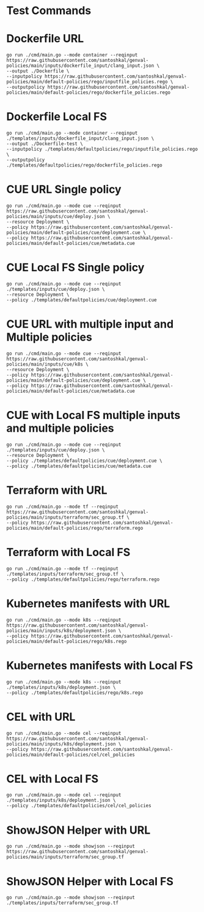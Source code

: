 
# Test Commands

# Dockerfile URL
```shell
go run ./cmd/main.go --mode container --reqinput https://raw.githubusercontent.com/santoshkal/genval-policies/main/inputs/dockerfile_input/clang_input.json \
--output ./Dockerfile \
--inputpolicy https://raw.githubusercontent.com/santoshkal/genval-policies/main/default-policies/rego/inputfile_policies.rego \
--outputpolicy https://raw.githubusercontent.com/santoshkal/genval-policies/main/default-policies/rego/dockerfile_policies.rego
```

# Dockerfile Local FS
```shell
go run ./cmd/main.go --mode container --reqinput ./templates/inputs/dockerfile_input/clang_input.json \
--output ./Dockerfile-test \
--inputpolicy ./templates/defaultpolicies/rego/inputfile_policies.rego \
--outputpolicy ./templates/defaultpolicies/rego/dockerfile_policies.rego
```

# CUE URL Single policy
```shell
go run ./cmd/main.go --mode cue --reqinput https://raw.githubusercontent.com/santoshkal/genval-policies/main/inputs/cue/deploy.json \
--resource Deployment \
--policy https://raw.githubusercontent.com/santoshkal/genval-policies/main/default-policies/cue/deployment.cue \
--policy https://raw.githubusercontent.com/santoshkal/genval-policies/main/default-policies/cue/metadata.cue 
```

# CUE Local FS Single **policy**
```shell
go run ./cmd/main.go --mode cue --reqinput ./templates/inputs/cue/deploy.json \
--resource Deployment \
--policy ./templates/defaultpolicies/cue/deployment.cue
```

# CUE URL with multiple input and Multiple policies
```shell
go run ./cmd/main.go --mode cue --reqinput https://raw.githubusercontent.com/santoshkal/genval-policies/main/inputs/cue/k8s \
--resource Deployment \
--policy https://raw.githubusercontent.com/santoshkal/genval-policies/main/default-policies/cue/deployment.cue \
--policy https://raw.githubusercontent.com/santoshkal/genval-policies/main/default-policies/cue/metadata.cue
```

# CUE with Local FS multiple inputs and multiple policies
```shell
go run ./cmd/main.go --mode cue --reqinput ./templates/inputs/cue/deploy.json \
--resource Deployment \
--policy ./templates/defaultpolicies/cue/deployment.cue \
--policy ./templates/defaultpolicies/cue/metadata.cue
```
# Terraform with URL
```shell
go run ./cmd/main.go --mode tf --reqinput https://raw.githubusercontent.com/santoshkal/genval-policies/main/inputs/terraform/sec_group.tf \
--policy https://raw.githubusercontent.com/santoshkal/genval-policies/main/default-policies/rego/terraform.rego
```


# Terraform with Local FS
```shell
go run ./cmd/main.go --mode tf --reqinput ./templates/inputs/terraform/sec_group.tf \
--policy ./templates/defaultpolicies/rego/terraform.rego
```

# Kubernetes manifests with URL
```shell
go run ./cmd/main.go --mode k8s --reqinput https://raw.githubusercontent.com/santoshkal/genval-policies/main/inputs/k8s/deployment.json \
--policy https://raw.githubusercontent.com/santoshkal/genval-policies/main/default-policies/rego/k8s.rego
```

# Kubernetes manifests with Local FS
```shell
go run ./cmd/main.go --mode k8s --reqinput ./templates/inputs/k8s/deployment.json \
--policy ./templates/defaultpolicies/rego/k8s.rego
```

# CEL with URL
```shell
go run ./cmd/main.go --mode cel --reqinput https://raw.githubusercontent.com/santoshkal/genval-policies/main/inputs/k8s/deployment.json \
--policy https://raw.githubusercontent.com/santoshkal/genval-policies/main/default-policies/cel/cel_policies
```

# CEL with Local FS
```shell
go run ./cmd/main.go --mode cel --reqinput ./templates/inputs/k8s/deployment.json \
--policy ./templates/defaultpolicies/cel/cel_policies
```

# ShowJSON Helper with URL
```shell
go run ./cmd/main.go --mode showjson --reqinput https://raw.githubusercontent.com/santoshkal/genval-policies/main/inputs/terraform/sec_group.tf
```
# ShowJSON Helper with Local FS
```shell
go run ./cmd/main.go --mode showjson --reqinput ./templates/inputs/terraform/sec_group.tf
```
